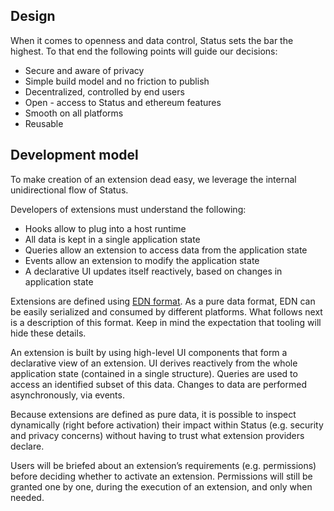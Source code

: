 ## Design

When it comes to openness and data control, Status sets the bar the highest. To that end the following points will guide our decisions:

* Secure and aware of privacy
* Simple build model and no friction to publish
* Decentralized, controlled by end users
* Open - access to Status and ethereum features
* Smooth on all platforms
* Reusable

## Development model

To make creation of an extension dead easy, we leverage the internal unidirectional flow of Status.  

Developers of extensions must understand the following:

* Hooks allow to plug into a host runtime
* All data is kept in a single application state
* Queries allow an extension to access data from the application state
* Events allow an extension to modify the application state
* A declarative UI updates itself reactively, based on changes in application state 

Extensions are defined using [EDN format](https://github.com/edn-format/edn). As a pure data format, EDN can be easily serialized and consumed by different platforms. What follows next is a description of this format. Keep in mind the expectation that tooling will hide these details.

An extension is built by using high-level UI components that form a declarative view of an extension. UI derives reactively from the whole application state (contained in a single structure). Queries are used to access an identified subset of this data. Changes to data are performed asynchronously, via events.

Because extensions are defined as pure data, it is possible to inspect dynamically (right before activation) their impact within Status (e.g. security and privacy concerns) without having to trust what extension providers declare.

Users will be briefed about an extension’s requirements (e.g. permissions) before deciding whether to activate an extension. Permissions will still be granted one by one, during the execution of an extension, and only when needed.
